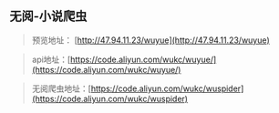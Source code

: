 

## 无阅-小说爬虫

> 预览地址： [http://47.94.11.23/wuyue](http://47.94.11.23/wuyue)

> api地址：[https://code.aliyun.com/wukc/wuyue/](https://code.aliyun.com/wukc/wuyue/)

> 无阅爬虫地址：[https://code.aliyun.com/wukc/wuspider](https://code.aliyun.com/wukc/wuspider)

